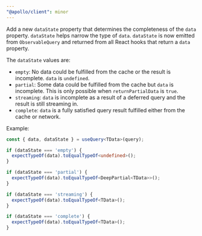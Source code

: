 ```yaml
---
"@apollo/client": minor
---
```



Add a new `dataState` property that determines the completeness of the `data` property. `dataState` helps narrow the type of `data`. `dataState` is now emitted from `ObservableQuery` and returned from all React hooks that return a `data` property.

The `dataState` values are:

- `empty`: No data could be fulfilled from the cache or the result is incomplete. `data` is `undefined`.
- `partial`: Some data could be fulfilled from the cache but `data` is incomplete. This is only possible when `returnPartialData` is `true`.
- `streaming`: `data` is incomplete as a result of a deferred query and the result is still streaming in.
- `complete`: `data` is a fully satisfied query result fulfilled either from the cache or network.

Example:

```ts
const { data, dataState } = useQuery<TData>(query);

if (dataState === 'empty') {
  expectTypeOf(data).toEqualTypeOf<undefined>();
}

if (dataState === 'partial') {
  expectTypeOf(data).toEqualTypeOf<DeepPartial<TData>>();
}

if (dataState === 'streaming') {
  expectTypeOf(data).toEqualTypeOf<TData>();
}

if (dataState === 'complete') {
  expectTypeOf(data).toEqualTypeOf<TData>();
}
```
